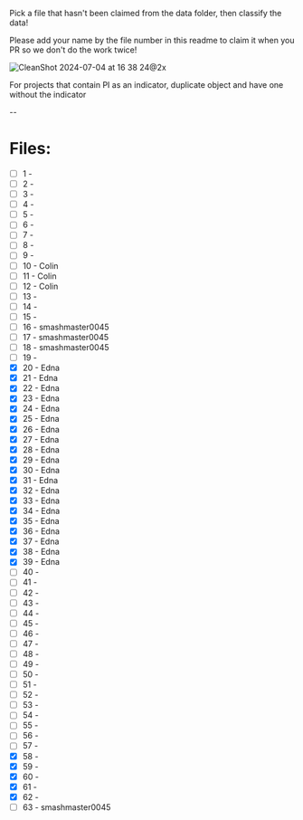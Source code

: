 Pick a file that hasn't been claimed from the data folder, then classify the data!

Please add your name by the file number in this readme to claim it when you PR so we don't do the work twice!

![CleanShot 2024-07-04 at 16 38 24@2x](https://github.com/jaspermayone/ai-fine-tuning/assets/65788728/fe0f1532-93bd-4e80-b6e4-a45e84cd4e31)


For projects that contain PI as an indicator, duplicate object and have one without the indicator


--
# Files: 

- [ ] 1 - 
- [ ] 2 - 
- [ ] 3 - 
- [ ] 4 - 
- [ ] 5 - 
- [ ] 6 - 
- [ ] 7 - 
- [ ] 8 - 
- [ ] 9 - 
- [ ] 10 - Colin
- [ ] 11 - Colin
- [ ] 12 - Colin
- [ ] 13 - 
- [ ] 14 - 
- [ ] 15 - 
- [ ] 16 - smashmaster0045
- [ ] 17 - smashmaster0045
- [ ] 18 - smashmaster0045
- [ ] 19 - 
- [x] 20 - Edna
- [x] 21 - Edna
- [x] 22 - Edna
- [x] 23 - Edna
- [x] 24 - Edna
- [x] 25 - Edna
- [x] 26 - Edna
- [x] 27 - Edna
- [x] 28 - Edna
- [x] 29 - Edna
- [x] 30 - Edna
- [x] 31 - Edna
- [x] 32 - Edna
- [x] 33 - Edna
- [x] 34 - Edna
- [x] 35 - Edna
- [x] 36 - Edna
- [x] 37 - Edna
- [x] 38 - Edna
- [x] 39 - Edna
- [ ] 40 - 
- [ ] 41 - 
- [ ] 42 - 
- [ ] 43 - 
- [ ] 44 - 
- [ ] 45 - 
- [ ] 46 - 
- [ ] 47 - 
- [ ] 48 - 
- [ ] 49 - 
- [ ] 50 - 
- [ ] 51 - 
- [ ] 52 - 
- [ ] 53 - 
- [ ] 54 - 
- [ ] 55 - 
- [ ] 56 - 
- [ ] 57 - 
- [x] 58 - 
- [x] 59 - 
- [x] 60 - 
- [x] 61 - 
- [x] 62 - 
- [ ] 63 - smashmaster0045

